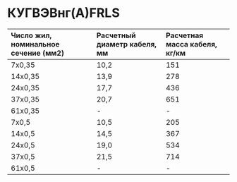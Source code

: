 # КУГВЭВнг(А)FRLS

|  Число жил, номинальное сечение (мм2)   | Расчетный диаметр кабеля, мм   | Расчетная масса кабеля, кг/км   |
|:----------------------------------------|:-------------------------------|:--------------------------------|
| 7х0,35                                  | 10,2                           | 151                             |
| 14х0,35                                 | 13,9                           | 278                             |
| 24х0,35                                 | 17,7                           | 436                             |
| 37х0,35                                 | 20,7                           | 651                             |
| 61х0,35                                 | -                              | -                               |
| 7х0,5                                   | 10,5                           | 205                             |
| 14х0,5                                  | 14,5                           | 367                             |
| 24х0,5                                  | 19,0                           | 534                             |
| 37х0,5                                  | 21,5                           | 714                             |
| 61х0,5                                  | -                              | -                               |